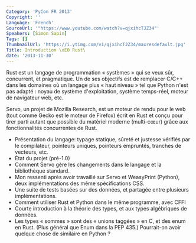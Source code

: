 ```yaml
---
Category: 'PyCon FR 2013'
Copyright: ''
Language: 'French'
SourceUrl: '"https://www.youtube.com/watch?v=qjxihcTJZ34"'
Speakers: [Simon Sapin]
Tags: []
ThumbnailUrl: 'https://i.ytimg.com/vi/qjxihcTJZ34/maxresdefault.jpg'
Title: Introduction \xE0 Rust\
date: '2013-11-30'
---
```

Rust est un langage de programmation « systèmes » qui se veux sûr, concurrent, et pragmatique. Un de ses objectifs est de remplacer C/C++ dans les domaines où un langage plus « haut niveau » tel que Python n'est pas adapté : noyau de système d'exploitation, système temps-réel, moteur de navigateur web, etc.

Servo, un projet de Mozilla Research, est un moteur de rendu pour le web (tout comme Gecko est le moteur de Firefox) écrit en Rust et conçu pour tirer parti autant que possible du matériel moderne (multi-cœur) grâce aux fonctionnalités concurrentes de Rust.

- Présentation du langage: typage statique, sûreté et justesse vérifiés par le compilateur, pointeurs uniques, pointeurs empruntés, tranches de vecteurs, etc.
- État du projet (pré-1.0)
- Comment Servo gère les changements dans le langage et la bibliothèque standard.
- Mon ressenti après avoir travaillé sur Servo et WeasyPrint (Python), deux implémentations des même spécifications CSS.
- Une suite de tests basées sur des données, et partagée entre plusieurs implémentations.
- Comment utiliser Rust et Python dans le même programme, avec CFFI
- Courte introduction à la théorie des types, et aux types algébriques de données.
- Les types « sommes » sont des « unions taggées » en C, et des enum en Rust. (Plus général que Enum dans la PEP 435.) Pourrait-on avoir quelque chose de similaire en Python ?